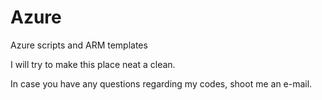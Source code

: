 # Azure
Azure scripts and ARM templates

I will try to make this place neat a clean.

In case you have any questions regarding my codes, shoot me an e-mail.
